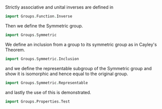 <!--
```agda
{-# OPTIONS --safe --cubical #-}
```
-->

Strictly associative and unital inverses are defined in

```agda
import Groups.Function.Inverse
```

Then we define the Symmetric group.

```agda
import Groups.Symmetric
```

We define an inclusion from a group to its symmetric group as in Cayley's Theorem.

```agda
import Groups.Symmetric.Inclusion
```

and we define the representable subgroup of the Symmetric group and show it is isomorphic and hence equal to the original group.

```agda
import Groups.Symmetric.Representable
```

and lastly the use of this is demonstrated.

```agda
import Groups.Properties.Test
```
